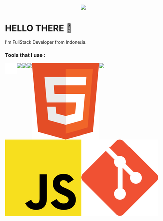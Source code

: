 <p align="center">
    <img src="https://c.tenor.com/zHi1yy-QyTUAAAAd/anime-train.gif">
</p>

# HELLO THERE :wave:
<p>
    I'm FullStack Developer from Indonesia.
</p>

### Tools that I use :
<p>    
    <img height:"40px" align="left" src="./img/terminal.svg">
    <img height:"40px" align="left" src="https://upload.wikimedia.org/wikipedia/commons/9/9f/Vimlogo.svg">
    <img height:"40px" align="left" src="https://code.visualstudio.com/favicon.ico">
    <img height:"40px" align="left" src="https://docs.microsoft.com/en-us/media/logos/logo_Cplusplus.svg"">
    <img height:"40px" align="left" src="./img/html.svg">
    <img height:"40px" align="left" src="./img/css.svg">
    <img height:"40px" align="left" src="./img/javaScript.svg">
    <img height:"40px" align="left" src="./img/git.svg" >
    <img height:"40px" align="left" src="">
</p>
